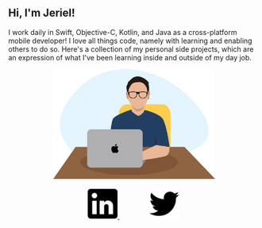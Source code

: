 ## Hi, I'm Jeriel!

I work daily in Swift, Objective-C, Kotlin, and Java as a cross-platform mobile developer! I love all things code, namely with learning and enabling others to do so. Here's a collection of my personal side projects, which are an expression of what I've been learning inside and outside of my day job.

<p align="center">
    <img src="https://github.com/jerielng/jerielng/blob/master/Assets/jeriel-portrait.jpg" width="65%" height="65%">
    <br><br>
    <a href="https://www.linkedin.com/in/jerielng/">
        <img src="https://github.com/jerielng/jerielng/blob/master/Assets/linkedin.png" width="60" height="60" style="margin: 500;">
    </a>
    &emsp;&emsp;&emsp;&emsp;
    <a href="https://twitter.com/jerielng">
        <img src="https://github.com/jerielng/jerielng/blob/master/Assets/twitter.png" width="60" height="60">
    </a>
</p>

